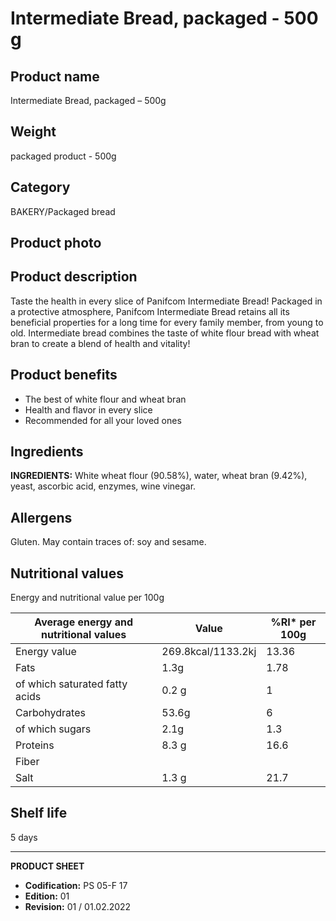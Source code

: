 # Intermediate Bread, packaged - 500 g

## Product name
Intermediate Bread, packaged – 500g

## Weight
packaged product - 500g

## Category
BAKERY/Packaged bread

## Product photo

## Product description
Taste the health in every slice of Panifcom Intermediate Bread! Packaged in a protective atmosphere, Panifcom Intermediate Bread retains all its beneficial properties for a long time for every family member, from young to old.  Intermediate bread combines the taste of white flour bread with wheat bran to create a blend of health and vitality!

## Product benefits
- The best of white flour and wheat bran
- Health and flavor in every slice
- Recommended for all your loved ones

## Ingredients
**INGREDIENTS:** White wheat flour (90.58%), water, wheat bran (9.42%), yeast, ascorbic acid, enzymes, wine vinegar.

## Allergens
Gluten. May contain traces of: soy and sesame.

## Nutritional values
Energy and nutritional value per 100g

| Average energy and nutritional values | Value | %RI* per 100g |
|-------------------------------------|--------|-------------------|
| Energy value                        | 269.8kcal/1133.2kj | 13.36            |
| Fats                                | 1.3g   | 1.78             |
| of which saturated fatty acids      | 0.2 g  | 1                 |
| Carbohydrates                       | 53.6g  | 6                 |
| of which sugars                     | 2.1g   | 1.3              |
| Proteins                            | 8.3 g  | 16.6             |
| Fiber                               |        |                   |
| Salt                                | 1.3 g  | 21.7             |

## Shelf life
5 days

---
**PRODUCT SHEET**
- **Codification:** PS 05-F 17
- **Edition:** 01
- **Revision:** 01 / 01.02.2022

